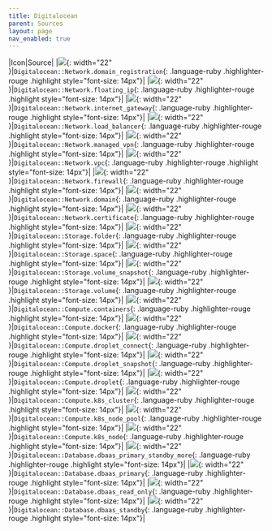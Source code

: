 ```yaml
---
title: Digitalocean
parent: Sources
layout: page
nav_enabled: true
---
```


|Icon|Source|
|![](/home/gearoid/.gem/ruby/3.1/gems/diagrams-rb-0.1.0/resources/digitalocean/network/domain-registration.png){: width="22" }|`Digitalocean::Network.domain_registration`{: .language-ruby .highlighter-rouge .highlight style="font-size: 14px"}|
|![](/home/gearoid/.gem/ruby/3.1/gems/diagrams-rb-0.1.0/resources/digitalocean/network/floating-ip.png){: width="22" }|`Digitalocean::Network.floating_ip`{: .language-ruby .highlighter-rouge .highlight style="font-size: 14px"}|
|![](/home/gearoid/.gem/ruby/3.1/gems/diagrams-rb-0.1.0/resources/digitalocean/network/internet-gateway.png){: width="22" }|`Digitalocean::Network.internet_gateway`{: .language-ruby .highlighter-rouge .highlight style="font-size: 14px"}|
|![](/home/gearoid/.gem/ruby/3.1/gems/diagrams-rb-0.1.0/resources/digitalocean/network/load-balancer.png){: width="22" }|`Digitalocean::Network.load_balancer`{: .language-ruby .highlighter-rouge .highlight style="font-size: 14px"}|
|![](/home/gearoid/.gem/ruby/3.1/gems/diagrams-rb-0.1.0/resources/digitalocean/network/managed-vpn.png){: width="22" }|`Digitalocean::Network.managed_vpn`{: .language-ruby .highlighter-rouge .highlight style="font-size: 14px"}|
|![](/home/gearoid/.gem/ruby/3.1/gems/diagrams-rb-0.1.0/resources/digitalocean/network/vpc.png){: width="22" }|`Digitalocean::Network.vpc`{: .language-ruby .highlighter-rouge .highlight style="font-size: 14px"}|
|![](/home/gearoid/.gem/ruby/3.1/gems/diagrams-rb-0.1.0/resources/digitalocean/network/firewall.png){: width="22" }|`Digitalocean::Network.firewall`{: .language-ruby .highlighter-rouge .highlight style="font-size: 14px"}|
|![](/home/gearoid/.gem/ruby/3.1/gems/diagrams-rb-0.1.0/resources/digitalocean/network/domain.png){: width="22" }|`Digitalocean::Network.domain`{: .language-ruby .highlighter-rouge .highlight style="font-size: 14px"}|
|![](/home/gearoid/.gem/ruby/3.1/gems/diagrams-rb-0.1.0/resources/digitalocean/network/certificate.png){: width="22" }|`Digitalocean::Network.certificate`{: .language-ruby .highlighter-rouge .highlight style="font-size: 14px"}|
|![](/home/gearoid/.gem/ruby/3.1/gems/diagrams-rb-0.1.0/resources/digitalocean/storage/folder.png){: width="22" }|`Digitalocean::Storage.folder`{: .language-ruby .highlighter-rouge .highlight style="font-size: 14px"}|
|![](/home/gearoid/.gem/ruby/3.1/gems/diagrams-rb-0.1.0/resources/digitalocean/storage/space.png){: width="22" }|`Digitalocean::Storage.space`{: .language-ruby .highlighter-rouge .highlight style="font-size: 14px"}|
|![](/home/gearoid/.gem/ruby/3.1/gems/diagrams-rb-0.1.0/resources/digitalocean/storage/volume-snapshot.png){: width="22" }|`Digitalocean::Storage.volume_snapshot`{: .language-ruby .highlighter-rouge .highlight style="font-size: 14px"}|
|![](/home/gearoid/.gem/ruby/3.1/gems/diagrams-rb-0.1.0/resources/digitalocean/storage/volume.png){: width="22" }|`Digitalocean::Storage.volume`{: .language-ruby .highlighter-rouge .highlight style="font-size: 14px"}|
|![](/home/gearoid/.gem/ruby/3.1/gems/diagrams-rb-0.1.0/resources/digitalocean/compute/containers.png){: width="22" }|`Digitalocean::Compute.containers`{: .language-ruby .highlighter-rouge .highlight style="font-size: 14px"}|
|![](/home/gearoid/.gem/ruby/3.1/gems/diagrams-rb-0.1.0/resources/digitalocean/compute/docker.png){: width="22" }|`Digitalocean::Compute.docker`{: .language-ruby .highlighter-rouge .highlight style="font-size: 14px"}|
|![](/home/gearoid/.gem/ruby/3.1/gems/diagrams-rb-0.1.0/resources/digitalocean/compute/droplet-connect.png){: width="22" }|`Digitalocean::Compute.droplet_connect`{: .language-ruby .highlighter-rouge .highlight style="font-size: 14px"}|
|![](/home/gearoid/.gem/ruby/3.1/gems/diagrams-rb-0.1.0/resources/digitalocean/compute/droplet-snapshot.png){: width="22" }|`Digitalocean::Compute.droplet_snapshot`{: .language-ruby .highlighter-rouge .highlight style="font-size: 14px"}|
|![](/home/gearoid/.gem/ruby/3.1/gems/diagrams-rb-0.1.0/resources/digitalocean/compute/droplet.png){: width="22" }|`Digitalocean::Compute.droplet`{: .language-ruby .highlighter-rouge .highlight style="font-size: 14px"}|
|![](/home/gearoid/.gem/ruby/3.1/gems/diagrams-rb-0.1.0/resources/digitalocean/compute/k8s-cluster.png){: width="22" }|`Digitalocean::Compute.k8s_cluster`{: .language-ruby .highlighter-rouge .highlight style="font-size: 14px"}|
|![](/home/gearoid/.gem/ruby/3.1/gems/diagrams-rb-0.1.0/resources/digitalocean/compute/k8s-node-pool.png){: width="22" }|`Digitalocean::Compute.k8s_node_pool`{: .language-ruby .highlighter-rouge .highlight style="font-size: 14px"}|
|![](/home/gearoid/.gem/ruby/3.1/gems/diagrams-rb-0.1.0/resources/digitalocean/compute/k8s-node.png){: width="22" }|`Digitalocean::Compute.k8s_node`{: .language-ruby .highlighter-rouge .highlight style="font-size: 14px"}|
|![](/home/gearoid/.gem/ruby/3.1/gems/diagrams-rb-0.1.0/resources/digitalocean/database/dbaas-primary-standby-more.png){: width="22" }|`Digitalocean::Database.dbaas_primary_standby_more`{: .language-ruby .highlighter-rouge .highlight style="font-size: 14px"}|
|![](/home/gearoid/.gem/ruby/3.1/gems/diagrams-rb-0.1.0/resources/digitalocean/database/dbaas-primary.png){: width="22" }|`Digitalocean::Database.dbaas_primary`{: .language-ruby .highlighter-rouge .highlight style="font-size: 14px"}|
|![](/home/gearoid/.gem/ruby/3.1/gems/diagrams-rb-0.1.0/resources/digitalocean/database/dbaas-read-only.png){: width="22" }|`Digitalocean::Database.dbaas_read_only`{: .language-ruby .highlighter-rouge .highlight style="font-size: 14px"}|
|![](/home/gearoid/.gem/ruby/3.1/gems/diagrams-rb-0.1.0/resources/digitalocean/database/dbaas-standby.png){: width="22" }|`Digitalocean::Database.dbaas_standby`{: .language-ruby .highlighter-rouge .highlight style="font-size: 14px"}|

